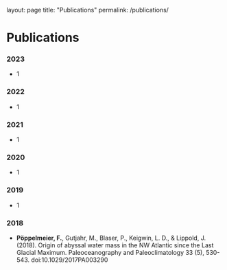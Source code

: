 layout: page
title: "Publications"
permalink: /publications/

# Publications

### 2023
- 1

### 2022
- 1

### 2021
- 1

### 2020
- 1

### 2019
- 1

### 2018
- **Pöppelmeier, F.**, Gutjahr, M., Blaser, P., Keigwin, L. D., & Lippold, J. (2018). Origin of abyssal water mass in the NW Atlantic since the Last Glacial Maximum. Paleoceanography and Paleoclimatology 33 (5), 530-543. doi:10.1029/2017PA003290
